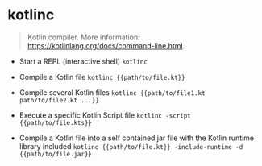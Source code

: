 # kotlinc
> Kotlin compiler.
> More information: <https://kotlinlang.org/docs/command-line.html>.

- Start a REPL (interactive shell)
`kotlinc`

- Compile a Kotlin file
`kotlinc {{path/to/file.kt}}`

- Compile several Kotlin files
`kotlinc {{path/to/file1.kt path/to/file2.kt ...}}`

- Execute a specific Kotlin Script file
`kotlinc -script {{path/to/file.kts}}`

- Compile a Kotlin file into a self contained jar file with the Kotlin runtime library included
`kotlinc {{path/to/file.kt}} -include-runtime -d {{path/to/file.jar}}`

